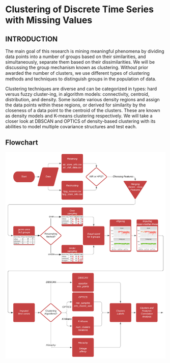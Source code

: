 # Clustering of Discrete Time Series with Missing Values

## INTRODUCTION

The main goal of this research is mining meaningful phenomena by dividing data points into a number of groups based on their similarities, and simultaneously, separate them based on their dissimilarities. We will be discussing the group mechanism known as clustering. Without prior awarded the number of clusters, we use diﬀerent types of clustering methods and techniques to distinguish groups in the population of data.

Clustering techniques are diverse and can be categorized in types: hard versus fuzzy cluster-ing, in algorithm models: connectivity, centroid, distribution, and density. Some isolate various density regions and assign the data points within these regions, or derived for similarity by the closeness of a data point to the centroid of the clusters. These are known as density models and K-means clustering respectively. We will take a closer look at DBSCAN and OPTICS of density-based clustering with its abilities to model multiple covariance structures and test each.

## Flowchart
![Flowchart](./Flowchart_Full.png)
